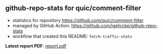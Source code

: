 ## github-repo-stats for quic/comment-filter

- statistics for repository https://github.com/quic/comment-filter
- managed by GitHub Action: https://github.com/jgehrcke/github-repo-stats
- workflow that created this README: `fetch-traffic-stats`

**Latest report PDF**: [report.pdf](https://github.com/njjetha/System-Design/raw/github-repo-stats/quic/comment-filter/latest-report/report.pdf)

